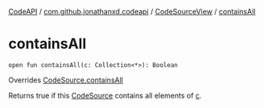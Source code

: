 [CodeAPI](../../index.md) / [com.github.jonathanxd.codeapi](../index.md) / [CodeSourceView](index.md) / [containsAll](.)

# containsAll

`open fun containsAll(c: Collection<*>): Boolean`

Overrides [CodeSource.containsAll](../-code-source/contains-all.md)

Returns true if this [CodeSource](../-code-source/index.md) contains all elements of [c](contains-all.md#com.github.jonathanxd.codeapi.CodeSourceView$containsAll(kotlin.collections.Collection((kotlin.Any)))/c).

